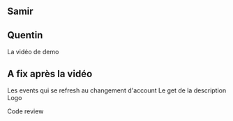 ## Samir

## Quentin

La vidéo de demo

## A fix après la vidéo

Les events qui se refresh au changement d'account
Le get de la description
Logo

Code review
